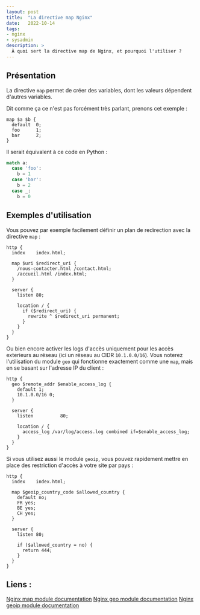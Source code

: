```yaml
---
layout: post
title:  "La directive map Nginx"
date:   2022-10-14
tags:
- nginx
- sysadmin
description: >
  À quoi sert la directive map de Nginx, et pourquoi l'utiliser ?
---
```


## Présentation

La directive `map` permet de créer des variables, dont les valeurs dépendent d'autres variables.

Dit comme ça ce n'est pas forcément très parlant, prenons cet exemple :
```nginx
map $a $b {
  default  0;
  foo      1;
  bar      2;
}
```

Il serait équivalent à ce code en Python :
```py
match a:
  case 'foo':
    b = 1
  case 'bar':
    b = 2
  case _:
    b = 0
```

## Exemples d'utilisation

Vous pouvez par exemple facilement définir un plan de redirection avec la directive `map` :

```nginx
http {
  index    index.html;

  map $uri $redirect_uri {
    /nous-contacter.html /contact.html;
    /accueil.html /index.html;
  }

  server {
    listen 80;

    location / {
      if ($redirect_uri) {
        rewrite ^ $redirect_uri permanent;
      }
    }
  }
}
```

Ou bien encore activer les logs d'accès uniquement pour les accès exterieurs au réseau (ici un réseau au CIDR `10.1.0.0/16`). Vous noterez l'utilisation du module `geo` qui fonctionne exactement comme une `map`, mais en se basant sur l'adresse IP du client :

```nginx
http {
  geo $remote_addr $enable_access_log {
    default 1;
    10.1.0.0/16 0;
  }

  server {
    listen          80;

    location / {
      access_log /var/log/access.log combined if=$enable_access_log;
    }
  }
}
```

Si vous utilisez aussi le module `geoip`, vous pouvez rapidement mettre en place des restriction d'accès à votre site par pays :

```nginx
http {
  index    index.html;

  map $geoip_country_code $allowed_country {
    default no;
    FR yes;
    BE yes;
    CH yes;
  }

  server {
    listen 80;

    if ($allowed_country = no) {
      return 444;
    }
  }
}
```


## Liens :

[Nginx map module documentation](https://nginx.org/en/docs/http/ngx_http_map_module.html)
[Nginx geo module documentation](https://nginx.org/en/docs/http/ngx_http_geo_module.html)
[Nginx geoip module documentation](https://nginx.org/en/docs/http/ngx_http_geoip_module.html)
